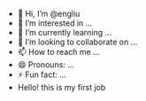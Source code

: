 - 👋 Hi, I’m @engliu
- 👀 I’m interested in ...
- 🌱 I’m currently learning ...
- 💞️ I’m looking to collaborate on ...
- 📫 How to reach me ...
- 😄 Pronouns: ...
- ⚡ Fun fact: ...
- Hello! this is my first job
<!---
engliu/engliu is a ✨ special ✨ repository because its `README.md` (this file) appears on your GitHub profile.
You can click the Preview link to take a look at your changes.
--->
